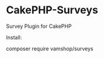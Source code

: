 CakePHP-Surveys
===============

Survey Plugin for CakePHP

Install:

composer require vamshop/surveys
